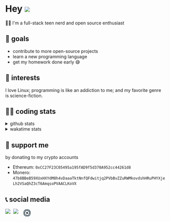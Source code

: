 # Hey <img width="35" src="https://raw.githubusercontent.com/aemmadi/aemmadi/master/wave.gif" />
👨‍💻 I'm a full-stack teen nerd and open source enthusiast

## 🥅 goals

* contribute to more open-source projects
* learn a new programming language
* get my homework done early 😅

## 🧐 interests

I love Linux; programming is like an addiction to me; and my favorite genre is science-fiction.

## 👨‍💻 coding stats

<details>
  <summary>github stats</summary>

  <img width="768" src="https://github-profile-trophy.vercel.app/?username=poseidoncoder&no-border=true&theme=nord&no-frame=true" />
  <div style="display: inline-block">
    <img src="https://github-readme-stats.vercel.app/api/top-langs/?username=poseidoncoder&theme=nord&layout=compact&hide_border=true" />
    <img height="165" src="https://github-readme-stats.vercel.app/api?username=poseidoncoder&show_icons=true&theme=nord&hide_border=true" />
  </div>
</details>

<details>
  <summary>wakatime stats</summary>

<!--START_SECTION:waka-->
![Code Time](http://img.shields.io/badge/Code%20Time-0%20secs-blue)

![Profile Views](http://img.shields.io/badge/Profile%20Views-1-blue)

**🐱 My GitHub Data** 

> 🏆 69 Contributions in the Year 2022
 > 
> 📦 20.7 kB Used in GitHub's Storage 
 > 
> 🚫 Not Opted to Hire
 > 
> 📜 29 Public Repositories 
 > 
> 🔑 5 Private Repositories  
 > 
**I'm an Early 🐤** 

```text
🌞 Morning    16 commits     ███░░░░░░░░░░░░░░░░░░░░░░   11.51% 
🌆 Daytime    69 commits     ████████████░░░░░░░░░░░░░   49.64% 
🌃 Evening    54 commits     █████████░░░░░░░░░░░░░░░░   38.85% 
🌙 Night      0 commits      ░░░░░░░░░░░░░░░░░░░░░░░░░   0.0%

```
📅 **I'm Most Productive on Tuesday** 

```text
Monday       14 commits     ██░░░░░░░░░░░░░░░░░░░░░░░   10.07% 
Tuesday      39 commits     ███████░░░░░░░░░░░░░░░░░░   28.06% 
Wednesday    14 commits     ██░░░░░░░░░░░░░░░░░░░░░░░   10.07% 
Thursday     10 commits     █░░░░░░░░░░░░░░░░░░░░░░░░   7.19% 
Friday       3 commits      ░░░░░░░░░░░░░░░░░░░░░░░░░   2.16% 
Saturday     28 commits     █████░░░░░░░░░░░░░░░░░░░░   20.14% 
Sunday       31 commits     █████░░░░░░░░░░░░░░░░░░░░   22.3%

```


📊 **This Week I Spent My Time On** 

```text
⌚︎ Time Zone: America/Los_Angeles

💬 Programming Languages: 
HTML                     43 mins             █████████████████████░░░░   84.2% 
AutoHotkey               8 mins              ████░░░░░░░░░░░░░░░░░░░░░   15.64% 
Other                    0 secs              ░░░░░░░░░░░░░░░░░░░░░░░░░   0.16%

🔥 Editors: 
VS Code                  51 mins             █████████████████████████   100.0%

🐱‍💻 Projects: 
H33-07-starter-code      43 mins             █████████████████████░░░░   84.36% 
Unknown Project          8 mins              ████░░░░░░░░░░░░░░░░░░░░░   15.64%

💻 Operating System: 
Windows                  51 mins             █████████████████████████   100.0%

```

**I Mostly Code in HTML** 

```text
HTML                     7 repos             ███████░░░░░░░░░░░░░░░░░░   30.43% 
JavaScript               7 repos             ███████░░░░░░░░░░░░░░░░░░   30.43% 
Go                       3 repos             ███░░░░░░░░░░░░░░░░░░░░░░   13.04% 
Python                   2 repos             ██░░░░░░░░░░░░░░░░░░░░░░░   8.7% 
TypeScript               2 repos             ██░░░░░░░░░░░░░░░░░░░░░░░   8.7%

```


**Timeline**

![Chart not found](https://raw.githubusercontent.com/PoseidonCoder/PoseidonCoder/main/charts/bar_graph.png) 


 Last Updated on 12/05/2022 18:52:31 UTC
<!--END_SECTION:waka-->
</details>

## 🤝 support me
by donating to my crypto accounts
* Ethereum: `0xCC27F23C05495a195fAD9f5d370A952cc44261d8`
* Monero:   `47b8BBeB59XUxHXYdM8h4vDaaaTktNnfQFdwitjq2PVbBvZZuRWMkovdshHRuPHYXjeLh2VSaQhZ3cT6AmqsoPVAACLKoVX`

## 📞 social media

[<img width=25 align="left" src="https://cdn4.iconfinder.com/data/icons/logos-and-brands/512/91_Discord_logo_logos-512.png"/>](https://discord.bio/p/devposeidon)

[<img width=31 align="left" src="https://i.pinimg.com/originals/19/7b/36/197b365922d1ea3aa1a932ff9bbda4a6.png"/>](https://www.youtube.com/channel/UCb0JVK0TmpYueYTx5Te0fUw)

[<img width=25 align="left" src="assets/images/replit.png"/>](https://repl.it/@PowerCoder) 

<br />
